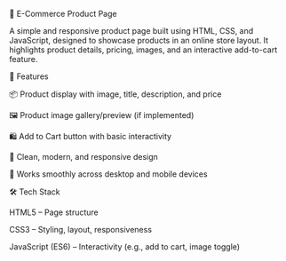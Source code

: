 🛒 E-Commerce Product Page

A simple and responsive product page built using HTML, CSS, and JavaScript, designed to showcase products in an online store layout. It highlights product details, pricing, images, and an interactive add-to-cart feature.

🚀 Features

📦 Product display with image, title, description, and price

🖼️ Product image gallery/preview (if implemented)

🛍️ Add to Cart button with basic interactivity

🎨 Clean, modern, and responsive design

📱 Works smoothly across desktop and mobile devices

🛠️ Tech Stack

HTML5 – Page structure

CSS3 – Styling, layout, responsiveness

JavaScript (ES6) – Interactivity (e.g., add to cart, image toggle)
